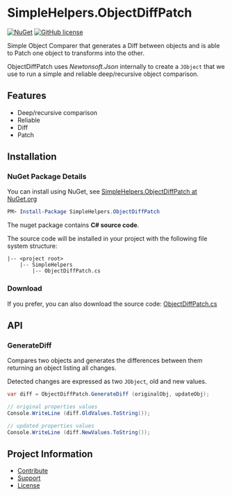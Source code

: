 SimpleHelpers.ObjectDiffPatch
===========

[![NuGet](https://img.shields.io/nuget/v/SimpleHelpers.ObjectDiffPatch.svg?maxAge=1200&style=flat-square)](https://www.nuget.org/packages/SimpleHelpers.ObjectDiffPatch/)
[![GitHub license](https://img.shields.io/badge/license-MIT-brightgreen.svg?maxAge=3600&style=flat-square)](https://raw.githubusercontent.com/khalidsalomao/SimpleHelpers.Net/master/SimpleHelpers/LICENSE.txt)

Simple Object Comparer that generates a Diff between objects and is able to Patch one object to transforms into the other.

ObjectDiffPatch uses *Newtonsoft.Json* internally to create a `JObject` that we use to run a simple and reliable deep/recursive object comparison.


Features
--------

* Deep/recursive comparison
* Reliable
* Diff
* Patch

Installation
------------

### NuGet Package Details

You can install using NuGet, see [SimpleHelpers.ObjectDiffPatch at NuGet.org](https://www.nuget.org/packages/SimpleHelpers.ObjectDiffPatch/)

```powershell
PM> Install-Package SimpleHelpers.ObjectDiffPatch
```

The nuget package contains **C# source code**.

The source code will be installed in your project with the following file system structure:

```
|-- <project root>
    |-- SimpleHelpers
        |-- ObjectDiffPatch.cs
```

### Download

If you prefer, you can also download the source code: [ObjectDiffPatch.cs](https://raw.githubusercontent.com/khalidsalomao/SimpleHelpers.Net/master/SimpleHelpers/ObjectDiffPatch.cs)


API
--------

### GenerateDiff

Compares two objects and generates the differences between them returning an object listing all changes.

Detected changes are expressed as two `JObject`, old and new values.


```csharp
var diff = ObjectDiffPatch.GenerateDiff (originalObj, updateObj);

// original properties values
Console.WriteLine (diff.OldValues.ToString());

// updated properties values
Console.WriteLine (diff.NewValues.ToString());
```


Project Information
-------------------

* [Contribute](../#contribute)
* [Support](../#support)
* [License](../#license)
